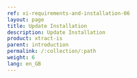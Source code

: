 ```yaml
---
ref: xi-requirements-and-installation-06
layout: page
title: Update Installation
description: Update Installation
product: xtract-is
parent: introduction
permalink: /:collection/:path
weight: 6
lang: en_GB
---
```


